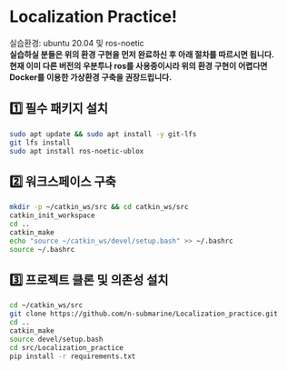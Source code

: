 # Localization Practice!  
실습환경: ubuntu 20.04 및 ros-noetic  
**실습하실 분들은 위의 환경 구현을 먼저 완료하신 후 아래 절차를 따르시면 됩니다.  
현재 이미 다른 버전의 우분투나 ros를 사용중이시라 위의 환경 구현이 어렵다면 Docker를 이용한 가상환경 구축을 권장드립니다.**   

## 1️⃣ 필수 패키지 설치
```bash
sudo apt update && sudo apt install -y git-lfs  
git lfs install
sudo apt install ros-noetic-ublox
```


## 2️⃣ 워크스페이스 구축
```bash
mkdir -p ~/catkin_ws/src && cd catkin_ws/src  
catkin_init_workspace
cd ..
catkin_make
echo "source ~/catkin_ws/devel/setup.bash" >> ~/.bashrc
source ~/.bashrc
```


## 3️⃣ 프로젝트 클론 및 의존성 설치
```bash
cd ~/catkin_ws/src  
git clone https://github.com/n-submarine/Localization_practice.git     
cd ..    
catkin_make  
source devel/setup.bash
cd src/Localization_practice
pip install -r requirements.txt
```
